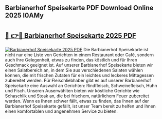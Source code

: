 ## Barbianerhof Speisekarte PDF Download Online 2025 l0AMy

# <h2><a href="http://gcbka3.nevu.top/?p=Barbianerhof+Speisekarte">🔗 👉🔴 Barbianerhof Speisekarte 2025 PDF</a></h2>

[![Barbianerhof Speisekarte 2025 PDF](https://i.imgur.com/dBaPXMq.png)](http://gcbka3.nevu.top/?p=Barbianerhof+Speisekarte)
Die Barbianerhof Speisekarte ist nicht nur eine Liste von Gerichten in einem Restaurant oder Café, sondern auch Ihre Gelegenheit, etwas zu finden, das köstlich und für Ihren Geschmack geeignet ist. Auf unserer Barbianerhof Speisekarte bieten wir einen Salatbereich an, in dem Sie aus verschiedenen Salaten wählen können, die mit frischen Zutaten für ein leichtes und leckeres Mittagessen zubereitet werden. Für Fleischliebhaber gibt es auf unserer Barbianerhof Speisekarte eine Auswahl an Gerichten: Rindfleisch, Schweinefleisch, Huhn und Fisch. Unseren Auserwählten bieten wir köstliche Gerichte wie Schaschlik und Steak an, die bei frischem, natürlichem Feuer zubereitet werden. Wenn es Ihnen schwer fällt, etwas zu finden, das Ihnen auf der Barbianerhof Speisekarte gefällt, ist unser Team bereit zu helfen und Ihnen einen komfortablen und angenehmen Service zu bieten.
